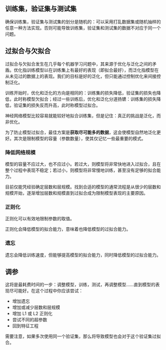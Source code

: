 ## 训练集，验证集与测试集

确保训练集，验证集与测试集的划分是随机的：可以采用打乱数据集或随机抽样的任意一种方法实现。否则可能导致训练集，验证集和测试集的数据不对应于同一个问题。





## 过拟合与欠拟合

过拟合与欠拟合发生在几乎每个机器学习问题中，其来源于优化与泛化之间的矛盾。优化指训练模型以在训练集上有最好的表现（即拟合最好），而泛化指模型在从未见过的数据上的表现。我们的目标是好的泛化，但只能通过控制优化来间接控制泛化。

训练开始时，优化和泛化的方向是相同的：训练集的损失降低，验证集的损失也降低，此时称模型欠拟合；经过一些训练后，优化和泛化分道扬镳：训练集的损失降低，验证集的损失反而升高，此时称模型过拟合。

神经网络模型比较容易就能较好地拟合训练集，但是记住：真正的挑战是泛化，而非优化。

为了防止模型过拟合，最佳方案是**获取尽可能多的数据**，这会使模型自然地泛化更好。其次是限制模型的容量（参数数量），使其仅记忆一些最重要的模式。

### 降低网络规模

模型的容量不应过大，也不应过小。若过大，则模型将非常快地进入过拟合，且在整个过程中表现不稳定；若过小，则模型将非常慢地训练，甚至没有足够的拟合能力。

目前仅能凭经验确定层数和层规模。找到合适的模型的通常流程是从很少的层数和规模开始，逐渐增加层数和规模直到过拟合成为限制模型表现的主要原因。

### 正则化

正则化可以有效地限制参数的取值。

正则化会降低模型的拟合能力，意味着也降低模型的过拟合能力。

### 遗忘

遗忘会降低训练速度，但能够提高模型的拟合能力，同时降低模型的过拟合能力。



## 调参

这将是最耗费时间的一步：调整模型，训练，测试，再调整模型……直到模型的表现尽可能好。在这个过程中你应该尝试：

+ 增加遗忘
+ 增加或减少层数和层规模
+ 增加 L1 或 L2 正则化
+ 尝试不同的超参数
+ 回到特征工程

需要注意，如果多次使用同一个验证集，那么将导致模型也会对于这个验证集过拟合。